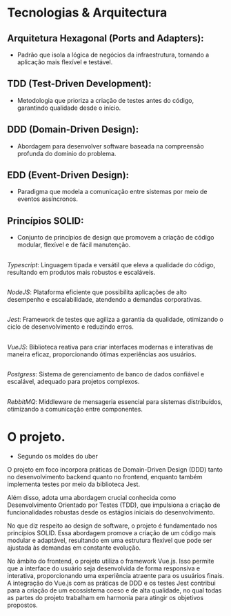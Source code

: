 # Tecnologias & Arquitectura

## Arquitetura Hexagonal (Ports and Adapters): 
   * Padrão que isola a lógica de negócios da infraestrutura, tornando a aplicação mais flexível e testável.

## TDD (Test-Driven Development): 
  * Metodologia que prioriza a criação de testes antes do código, garantindo qualidade desde o início.

## DDD (Domain-Driven Design): 
  * Abordagem para desenvolver software baseada na compreensão profunda do domínio do problema.

## EDD (Event-Driven Design): 
  * Paradigma que modela a comunicação entre sistemas por meio de eventos assíncronos.

## Princípios SOLID: 
  * Conjunto de princípios de design que promovem a criação de código modular, flexível e de fácil manutenção.

##

*Typescript*: Linguagem tipada e versátil que eleva a qualidade do código, resultando em produtos mais robustos e escaláveis.
##
*NodeJS*: Plataforma eficiente que possibilita aplicações de alto desempenho e escalabilidade, atendendo a demandas corporativas.
##
*Jest*: Framework de testes que agiliza a garantia da qualidade, otimizando o ciclo de desenvolvimento e reduzindo erros.
##
*VueJS*: Biblioteca reativa para criar interfaces modernas e interativas de maneira eficaz, proporcionando ótimas experiências aos usuários.
##
*Postgress*: Sistema de gerenciamento de banco de dados confiável e escalável, adequado para projetos complexos.
##
*RebbitMQ*: Middleware de mensageria essencial para sistemas distribuídos, otimizando a comunicação entre componentes.
##

# O projeto.
* Segundo os moldes do uber

O projeto em foco incorpora práticas de Domain-Driven Design (DDD) tanto no
desenvolvimento backend quanto no frontend, enquanto também implementa testes
por meio da biblioteca Jest.
 
Além disso, adota uma abordagem crucial conhecida
como Desenvolvimento Orientado por Testes (TDD), que impulsiona a criação de
funcionalidades robustas desde os estágios iniciais do desenvolvimento.

No que diz respeito ao design de software, o projeto é fundamentado nos
princípios SOLID. Essa abordagem promove a criação de um código mais modular e
adaptável, resultando em uma estrutura flexível que pode ser ajustada às
demandas em constante evolução.

No âmbito do frontend, o projeto utiliza o framework Vue.js. Isso permite que a
interface do usuário seja desenvolvida de forma responsiva e interativa,
proporcionando uma experiência atraente para os usuários finais. 
A integração do Vue.js com as práticas de DDD e os testes Jest contribui para a criação de um
ecossistema coeso e de alta qualidade, no qual todas as partes do projeto
trabalham em harmonia para atingir os objetivos propostos.
